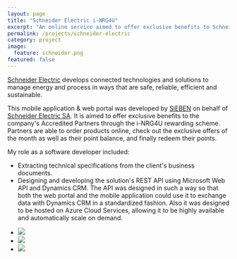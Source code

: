 ```yaml
---
layout: page
title: "Schneider Electric i-NRG4U"
excerpt: "An online service aimed to offer exclusive benefits to Schneider Electric's Accredited Partners"
permalink: /projects/schneider-electric
category: project
image:
  feature: schneider.png
featured: false
---
```


[Schneider Electric](http://www.schneider-electric.com) develops connected technologies and solutions to manage energy and process in ways that are safe, reliable, efficient and sustainable.

This mobile application & web portal was developed by [SiEBEN](http://www.sieben.gr) on behalf of [Schneider Electric SA](http://www.schneider-electric.com). It is aimed to offer exclusive benefits to the company's Accredited Partners through the i-NRG4U rewarding scheme. Partners are able to order products online, check out the exclusive offers of the month as well as their point balance, and finally redeem their points.

My role as a software developer included:

* Extracting technical specifications from the client's business documents.
* Designing and developing the solution's REST API using Microsoft Web API and Dynamics CRM. The API was designed in such a way so that both the web portal and the mobile application could use it to exchange data with Dynamics CRM in a standardized fashion. Also it was designed to be hosted on Azure Cloud Services, allowing it to be highly available and automatically scale on demand.

<ul class="list-inline gallery">
	<li>
		<a href="{{ site.baseurl }}/images/schneider-itunes.jpg" class="image-popup mfp-with-zoom" title="Schneider Electric i-NRG4U on iTunes">
			<img src="{{ site.baseurl }}/images/schneider-itunes_150.jpg" />
		</a>
	</li>
	<li>
		<a href="{{ site.baseurl }}/images/schneider-mobile.jpg" class="image-popup mfp-with-zoom" title="Schneider Electric i-NRG4U mobile app screenshot">
			<img src="{{ site.baseurl }}/images/schneider-mobile_150.jpg" />
		</a>
	</li>
	<li>
		<a href="{{ site.baseurl }}/images/schneider-webapp.jpg" class="image-popup mfp-with-zoom" title="Schneider Electric i-NRG4U web application screenshot">
			<img src="{{ site.baseurl }}/images/schneider-webapp_150.jpg" />
		</a>
	</li>
</ul>
